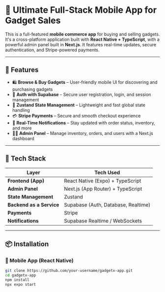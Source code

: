 # 📱 Ultimate Full-Stack Mobile App for Gadget Sales

This is a full-featured **mobile commerce app** for buying and selling gadgets. It's a cross-platform application built with **React Native + TypeScript**, with a powerful admin panel built in **Next.js**. It features real-time updates, secure authentication, and Stripe-powered payments.

---

## 🚀 Features

- 🛍 **Browse & Buy Gadgets** – User-friendly mobile UI for discovering and purchasing gadgets
- 🔐 **Auth with Supabase** – Secure user registration, login, and session management
- 🧠 **Zustand State Management** – Lightweight and fast global state handling
- 💳 **Stripe Payments** – Secure and smooth checkout experience
- 🔔 **Real-Time Notifications** – Stay updated with order status, inventory, and more
- 🧑‍💻 **Admin Panel** – Manage inventory, orders, and users with a Next.js dashboard

---

## 🧱 Tech Stack

| Layer            | Tech Used                             |
|------------------|----------------------------------------|
| **Frontend (App)** | React Native (Expo) + TypeScript      |
| **Admin Panel**   | Next.js (App Router) + TypeScript     |
| **State Management** | Zustand                           |
| **Backend as a Service** | Supabase (Auth, Database, Realtime) |
| **Payments**      | Stripe                                |
| **Notifications** | Supabase Realtime / WebSockets        |

---

## 📦 Installation

### 🔹 Mobile App (React Native)

```bash
git clone https://github.com/your-username/gadgetx-app.git
cd gadgetx-app
npm install
npx expo start
